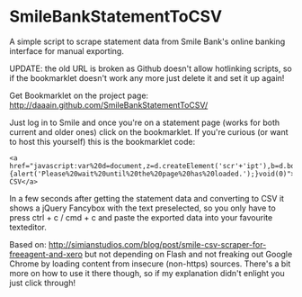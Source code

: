 SmileBankStatementToCSV
=======================

A simple script to scrape statement data from Smile Bank's online banking interface for manual exporting.

UPDATE: the old URL is broken as Github doesn't allow hotlinking scripts, so if the bookmarklet doesn't work any more just delete it and set it up again!

Get Bookmarklet on the project page: http://daaain.github.com/SmileBankStatementToCSV/

Just log in to Smile and once you're on a statement page (works for both current and older ones) click on the bookmarklet. If you're curious (or want to host this yourself) this is the bookmarklet code:

```
<a href="javascript:var%20d=document,z=d.createElement('scr'+'ipt'),b=d.body;try{if(!b)throw(0);z.setAttribute('src','https://rawgit.com/daaain/SmileBankStatementToCSV/master/savestatement.js');b.appendChild(z);}catch(e){alert('Please%20wait%20until%20the%20page%20has%20loaded.');}void(0)">Smile CSV</a>

```

In a few seconds after getting the statement data and converting to CSV it shows a jQuery Fancybox with the text preselected, so you only have to press ctrl + c / cmd + c and paste the exported data into your favourite texteditor.

Based on: http://simianstudios.com/blog/post/smile-csv-scraper-for-freeagent-and-xero but not depending on Flash and not freaking out Google Chrome by loading content from insecure (non-https) sources. There's a bit more on how to use it there though, so if my explanation didn't enlight you just click through!
